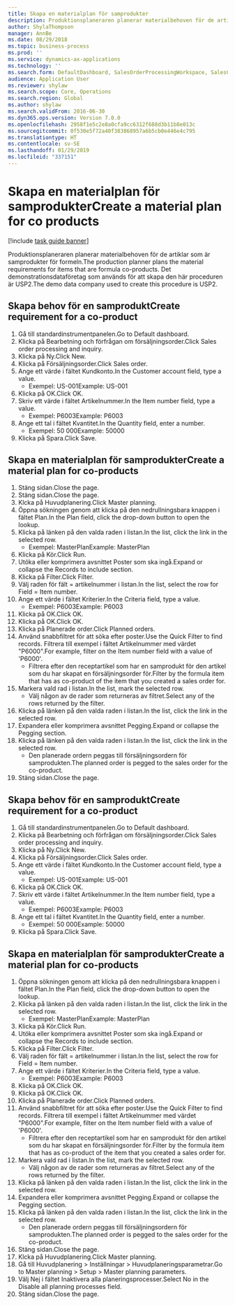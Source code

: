 ```yaml
---
title: Skapa en materialplan för samprodukter
description: Produktionsplaneraren planerar materialbehoven för de artiklar som är samprodukter för formeln.
author: ShylaThompson
manager: AnnBe
ms.date: 08/29/2018
ms.topic: business-process
ms.prod: ''
ms.service: dynamics-ax-applications
ms.technology: ''
ms.search.form: DefaultDashboard, SalesOrderProcessingWorkspace, SalesCreateOrder, SalesTable, ReqCreatePlanWorkspace, ReqTransPlanCard, SysQueryForm, ReqTransPo
audience: Application User
ms.reviewer: shylaw
ms.search.scope: Core, Operations
ms.search.region: Global
ms.author: shylaw
ms.search.validFrom: 2016-06-30
ms.dyn365.ops.version: Version 7.0.0
ms.openlocfilehash: 2958f1e5c2e8a0cfa9cc6312f688d3b11b8e013c
ms.sourcegitcommit: 0f530e5f72a40f383868957a6b5cb0e446e4c795
ms.translationtype: HT
ms.contentlocale: sv-SE
ms.lasthandoff: 01/29/2019
ms.locfileid: "337151"
---
```

# <a name="create-a-material-plan-for-co-products"></a><span data-ttu-id="fe682-103">Skapa en materialplan för samprodukter</span><span class="sxs-lookup"><span data-stu-id="fe682-103">Create a material plan for co products</span></span>

[!include [task guide banner](../../includes/task-guide-banner.md)]

<span data-ttu-id="fe682-104">Produktionsplaneraren planerar materialbehoven för de artiklar som är samprodukter för formeln.</span><span class="sxs-lookup"><span data-stu-id="fe682-104">The production planner plans the material requirements for items that are formula co-products.</span></span> <span data-ttu-id="fe682-105">Det demonstrationsdataföretag som används för att skapa den här proceduren är USP2.</span><span class="sxs-lookup"><span data-stu-id="fe682-105">The demo data company used to create this procedure is USP2.</span></span>


## <a name="create-requirement-for-a-co-product"></a><span data-ttu-id="fe682-106">Skapa behov för en samprodukt</span><span class="sxs-lookup"><span data-stu-id="fe682-106">Create requirement for a co-product</span></span>
1. <span data-ttu-id="fe682-107">Gå till standardinstrumentpanelen.</span><span class="sxs-lookup"><span data-stu-id="fe682-107">Go to Default dashboard.</span></span>
2. <span data-ttu-id="fe682-108">Klicka på Bearbetning och förfrågan om försäljningsorder.</span><span class="sxs-lookup"><span data-stu-id="fe682-108">Click Sales order processing and inquiry.</span></span>
3. <span data-ttu-id="fe682-109">Klicka på Ny.</span><span class="sxs-lookup"><span data-stu-id="fe682-109">Click New.</span></span>
4. <span data-ttu-id="fe682-110">Klicka på Försäljningsorder.</span><span class="sxs-lookup"><span data-stu-id="fe682-110">Click Sales order.</span></span>
5. <span data-ttu-id="fe682-111">Ange ett värde i fältet Kundkonto.</span><span class="sxs-lookup"><span data-stu-id="fe682-111">In the Customer account field, type a value.</span></span>
    * <span data-ttu-id="fe682-112">Exempel: US-001</span><span class="sxs-lookup"><span data-stu-id="fe682-112">Example: US-001</span></span>  
6. <span data-ttu-id="fe682-113">Klicka på OK.</span><span class="sxs-lookup"><span data-stu-id="fe682-113">Click OK.</span></span>
7. <span data-ttu-id="fe682-114">Skriv ett värde i fältet Artikelnummer.</span><span class="sxs-lookup"><span data-stu-id="fe682-114">In the Item number field, type a value.</span></span>
    * <span data-ttu-id="fe682-115">Exempel: P6003</span><span class="sxs-lookup"><span data-stu-id="fe682-115">Example: P6003</span></span>  
8. <span data-ttu-id="fe682-116">Ange ett tal i fältet Kvantitet.</span><span class="sxs-lookup"><span data-stu-id="fe682-116">In the Quantity field, enter a number.</span></span>
    * <span data-ttu-id="fe682-117">Exempel: 50 000</span><span class="sxs-lookup"><span data-stu-id="fe682-117">Example: 50000</span></span>  
9. <span data-ttu-id="fe682-118">Klicka på Spara.</span><span class="sxs-lookup"><span data-stu-id="fe682-118">Click Save.</span></span>

## <a name="create-a-material-plan-for-co-products"></a><span data-ttu-id="fe682-119">Skapa en materialplan för samprodukter</span><span class="sxs-lookup"><span data-stu-id="fe682-119">Create a material plan for co-products</span></span>
1. <span data-ttu-id="fe682-120">Stäng sidan.</span><span class="sxs-lookup"><span data-stu-id="fe682-120">Close the page.</span></span>
2. <span data-ttu-id="fe682-121">Stäng sidan.</span><span class="sxs-lookup"><span data-stu-id="fe682-121">Close the page.</span></span>
3. <span data-ttu-id="fe682-122">Klcka på Huvudplanering.</span><span class="sxs-lookup"><span data-stu-id="fe682-122">Click Master planning.</span></span>
4. <span data-ttu-id="fe682-123">Öppna sökningen genom att klicka på den nedrullningsbara knappen i fältet Plan.</span><span class="sxs-lookup"><span data-stu-id="fe682-123">In the Plan field, click the drop-down button to open the lookup.</span></span>
5. <span data-ttu-id="fe682-124">Klicka på länken på den valda raden i listan.</span><span class="sxs-lookup"><span data-stu-id="fe682-124">In the list, click the link in the selected row.</span></span>
    * <span data-ttu-id="fe682-125">Exempel: MasterPlan</span><span class="sxs-lookup"><span data-stu-id="fe682-125">Example: MasterPlan</span></span>  
6. <span data-ttu-id="fe682-126">Klicka på Kör.</span><span class="sxs-lookup"><span data-stu-id="fe682-126">Click Run.</span></span>
7. <span data-ttu-id="fe682-127">Utöka eller komprimera avsnittet Poster som ska ingå.</span><span class="sxs-lookup"><span data-stu-id="fe682-127">Expand or collapse the Records to include section.</span></span>
8. <span data-ttu-id="fe682-128">Klicka på Filter.</span><span class="sxs-lookup"><span data-stu-id="fe682-128">Click Filter.</span></span>
9. <span data-ttu-id="fe682-129">Välj raden för fält = artikelnummer i listan.</span><span class="sxs-lookup"><span data-stu-id="fe682-129">In the list, select the row for Field = Item number.</span></span>
10. <span data-ttu-id="fe682-130">Ange ett värde i fältet Kriterier.</span><span class="sxs-lookup"><span data-stu-id="fe682-130">In the Criteria field, type a value.</span></span>
    * <span data-ttu-id="fe682-131">Exempel: P6003</span><span class="sxs-lookup"><span data-stu-id="fe682-131">Example: P6003</span></span>  
11. <span data-ttu-id="fe682-132">Klicka på OK.</span><span class="sxs-lookup"><span data-stu-id="fe682-132">Click OK.</span></span>
12. <span data-ttu-id="fe682-133">Klicka på OK.</span><span class="sxs-lookup"><span data-stu-id="fe682-133">Click OK.</span></span>
13. <span data-ttu-id="fe682-134">Klicka på Planerade order.</span><span class="sxs-lookup"><span data-stu-id="fe682-134">Click Planned orders.</span></span>
14. <span data-ttu-id="fe682-135">Använd snabbfiltret för att söka efter poster.</span><span class="sxs-lookup"><span data-stu-id="fe682-135">Use the Quick Filter to find records.</span></span> <span data-ttu-id="fe682-136">Filtrera till exempel i fältet Artikelnummer med värdet "P6000".</span><span class="sxs-lookup"><span data-stu-id="fe682-136">For example, filter on the Item number field with a value of 'P6000'.</span></span>
    * <span data-ttu-id="fe682-137">Filtrera efter den receptartikel som har en samprodukt för den artikel som du har skapat en försäljningsorder för.</span><span class="sxs-lookup"><span data-stu-id="fe682-137">Filter by the formula item that has as co-product of the item that you created a sales order for.</span></span>  
15. <span data-ttu-id="fe682-138">Markera vald rad i listan.</span><span class="sxs-lookup"><span data-stu-id="fe682-138">In the list, mark the selected row.</span></span>
    * <span data-ttu-id="fe682-139">Välj någon av de rader som returneras av filtret.</span><span class="sxs-lookup"><span data-stu-id="fe682-139">Select any of the rows returned by the filter.</span></span>  
16. <span data-ttu-id="fe682-140">Klicka på länken på den valda raden i listan.</span><span class="sxs-lookup"><span data-stu-id="fe682-140">In the list, click the link in the selected row.</span></span>
17. <span data-ttu-id="fe682-141">Expandera eller komprimera avsnittet Pegging.</span><span class="sxs-lookup"><span data-stu-id="fe682-141">Expand or collapse the Pegging section.</span></span>
18. <span data-ttu-id="fe682-142">Klicka på länken på den valda raden i listan.</span><span class="sxs-lookup"><span data-stu-id="fe682-142">In the list, click the link in the selected row.</span></span>
    * <span data-ttu-id="fe682-143">Den planerade ordern peggas till försäljningsordern för samprodukten.</span><span class="sxs-lookup"><span data-stu-id="fe682-143">The planned order is pegged to the sales order for the co-product.</span></span>  
19. <span data-ttu-id="fe682-144">Stäng sidan.</span><span class="sxs-lookup"><span data-stu-id="fe682-144">Close the page.</span></span>

## <a name="create-requirement-for-a-co-product"></a><span data-ttu-id="fe682-145">Skapa behov för en samprodukt</span><span class="sxs-lookup"><span data-stu-id="fe682-145">Create requirement for a co-product</span></span>
1. <span data-ttu-id="fe682-146">Gå till standardinstrumentpanelen.</span><span class="sxs-lookup"><span data-stu-id="fe682-146">Go to Default dashboard.</span></span>
2. <span data-ttu-id="fe682-147">Klicka på Bearbetning och förfrågan om försäljningsorder.</span><span class="sxs-lookup"><span data-stu-id="fe682-147">Click Sales order processing and inquiry.</span></span>
3. <span data-ttu-id="fe682-148">Klicka på Ny.</span><span class="sxs-lookup"><span data-stu-id="fe682-148">Click New.</span></span>
4. <span data-ttu-id="fe682-149">Klicka på Försäljningsorder.</span><span class="sxs-lookup"><span data-stu-id="fe682-149">Click Sales order.</span></span>
5. <span data-ttu-id="fe682-150">Ange ett värde i fältet Kundkonto.</span><span class="sxs-lookup"><span data-stu-id="fe682-150">In the Customer account field, type a value.</span></span>
    * <span data-ttu-id="fe682-151">Exempel: US-001</span><span class="sxs-lookup"><span data-stu-id="fe682-151">Example: US-001</span></span>  
6. <span data-ttu-id="fe682-152">Klicka på OK.</span><span class="sxs-lookup"><span data-stu-id="fe682-152">Click OK.</span></span>
7. <span data-ttu-id="fe682-153">Skriv ett värde i fältet Artikelnummer.</span><span class="sxs-lookup"><span data-stu-id="fe682-153">In the Item number field, type a value.</span></span>
    * <span data-ttu-id="fe682-154">Exempel: P6003</span><span class="sxs-lookup"><span data-stu-id="fe682-154">Example: P6003</span></span>  
8. <span data-ttu-id="fe682-155">Ange ett tal i fältet Kvantitet.</span><span class="sxs-lookup"><span data-stu-id="fe682-155">In the Quantity field, enter a number.</span></span>
    * <span data-ttu-id="fe682-156">Exempel: 50 000</span><span class="sxs-lookup"><span data-stu-id="fe682-156">Example: 50000</span></span>  
9. <span data-ttu-id="fe682-157">Klicka på Spara.</span><span class="sxs-lookup"><span data-stu-id="fe682-157">Click Save.</span></span>

## <a name="create-a-material-plan-for-co-products"></a><span data-ttu-id="fe682-158">Skapa en materialplan för samprodukter</span><span class="sxs-lookup"><span data-stu-id="fe682-158">Create a material plan for co-products</span></span>
1. <span data-ttu-id="fe682-159">Öppna sökningen genom att klicka på den nedrullningsbara knappen i fältet Plan.</span><span class="sxs-lookup"><span data-stu-id="fe682-159">In the Plan field, click the drop-down button to open the lookup.</span></span>
2. <span data-ttu-id="fe682-160">Klicka på länken på den valda raden i listan.</span><span class="sxs-lookup"><span data-stu-id="fe682-160">In the list, click the link in the selected row.</span></span>
    * <span data-ttu-id="fe682-161">Exempel: MasterPlan</span><span class="sxs-lookup"><span data-stu-id="fe682-161">Example: MasterPlan</span></span>  
3. <span data-ttu-id="fe682-162">Klicka på Kör.</span><span class="sxs-lookup"><span data-stu-id="fe682-162">Click Run.</span></span>
4. <span data-ttu-id="fe682-163">Utöka eller komprimera avsnittet Poster som ska ingå.</span><span class="sxs-lookup"><span data-stu-id="fe682-163">Expand or collapse the Records to include section.</span></span>
5. <span data-ttu-id="fe682-164">Klicka på Filter.</span><span class="sxs-lookup"><span data-stu-id="fe682-164">Click Filter.</span></span>
6. <span data-ttu-id="fe682-165">Välj raden för fält = artikelnummer i listan.</span><span class="sxs-lookup"><span data-stu-id="fe682-165">In the list, select the row for Field = Item number.</span></span>
7. <span data-ttu-id="fe682-166">Ange ett värde i fältet Kriterier.</span><span class="sxs-lookup"><span data-stu-id="fe682-166">In the Criteria field, type a value.</span></span>
    * <span data-ttu-id="fe682-167">Exempel: P6003</span><span class="sxs-lookup"><span data-stu-id="fe682-167">Example: P6003</span></span>  
8. <span data-ttu-id="fe682-168">Klicka på OK.</span><span class="sxs-lookup"><span data-stu-id="fe682-168">Click OK.</span></span>
9. <span data-ttu-id="fe682-169">Klicka på OK.</span><span class="sxs-lookup"><span data-stu-id="fe682-169">Click OK.</span></span>
10. <span data-ttu-id="fe682-170">Klicka på Planerade order.</span><span class="sxs-lookup"><span data-stu-id="fe682-170">Click Planned orders.</span></span>
11. <span data-ttu-id="fe682-171">Använd snabbfiltret för att söka efter poster.</span><span class="sxs-lookup"><span data-stu-id="fe682-171">Use the Quick Filter to find records.</span></span> <span data-ttu-id="fe682-172">Filtrera till exempel i fältet Artikelnummer med värdet "P6000".</span><span class="sxs-lookup"><span data-stu-id="fe682-172">For example, filter on the Item number field with a value of 'P6000'.</span></span>
    * <span data-ttu-id="fe682-173">Filtrera efter den receptartikel som har en samprodukt för den artikel som du har skapat en försäljningsorder för.</span><span class="sxs-lookup"><span data-stu-id="fe682-173">Filter by the formula item that has as co-product of the item that you created a sales order for.</span></span>  
12. <span data-ttu-id="fe682-174">Markera vald rad i listan.</span><span class="sxs-lookup"><span data-stu-id="fe682-174">In the list, mark the selected row.</span></span>
    * <span data-ttu-id="fe682-175">Välj någon av de rader som returneras av filtret.</span><span class="sxs-lookup"><span data-stu-id="fe682-175">Select any of the rows returned by the filter.</span></span>  
13. <span data-ttu-id="fe682-176">Klicka på länken på den valda raden i listan.</span><span class="sxs-lookup"><span data-stu-id="fe682-176">In the list, click the link in the selected row.</span></span>
14. <span data-ttu-id="fe682-177">Expandera eller komprimera avsnittet Pegging.</span><span class="sxs-lookup"><span data-stu-id="fe682-177">Expand or collapse the Pegging section.</span></span>
15. <span data-ttu-id="fe682-178">Klicka på länken på den valda raden i listan.</span><span class="sxs-lookup"><span data-stu-id="fe682-178">In the list, click the link in the selected row.</span></span>
    * <span data-ttu-id="fe682-179">Den planerade ordern peggas till försäljningsordern för samprodukten.</span><span class="sxs-lookup"><span data-stu-id="fe682-179">The planned order is pegged to the sales order for the co-product.</span></span>  
16. <span data-ttu-id="fe682-180">Stäng sidan.</span><span class="sxs-lookup"><span data-stu-id="fe682-180">Close the page.</span></span>
17. <span data-ttu-id="fe682-181">Klcka på Huvudplanering.</span><span class="sxs-lookup"><span data-stu-id="fe682-181">Click Master planning.</span></span>
18. <span data-ttu-id="fe682-182">Gå till Huvudplanering > Inställningar > Huvudplaneringsparametrar.</span><span class="sxs-lookup"><span data-stu-id="fe682-182">Go to Master planning > Setup > Master planning parameters.</span></span>
19. <span data-ttu-id="fe682-183">Välj Nej i fältet Inaktivera alla planeringsprocesser.</span><span class="sxs-lookup"><span data-stu-id="fe682-183">Select No in the Disable all planning processes field.</span></span>
20. <span data-ttu-id="fe682-184">Stäng sidan.</span><span class="sxs-lookup"><span data-stu-id="fe682-184">Close the page.</span></span>

